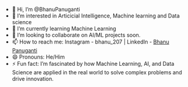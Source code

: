 - 👋 Hi, I’m @BhanuPanuganti
- 👀 I’m interested in Articicial Intelligence, Machine learning and Data science
- 🌱 I’m currently learning Machine Learning
- 💞️ I’m looking to collaborate on  AI/ML projects soon.
- 📫 How to reach me: Instagram - bhanu_207 | LinkedIn - [Bhanu Panuganti](https://www.linkedin.com/in/bhanu-panuganti-43a497284/)
- 😄 Pronouns: He/Him
- ⚡ Fun fact: I’m fascinated by how Machine Learning, AI, and Data Science are applied in the real world to solve complex problems and drive innovation.

<!---
BhanuPanuganti/BhanuPanuganti is a ✨ special ✨ repository because its `README.md` (this file) appears on your GitHub profile.
You can click the Preview link to take a look at your changes.
--->
